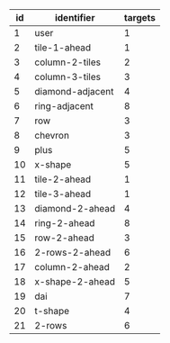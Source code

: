 | id |    identifier    | targets |
|----|------------------|---------|
| 1  | user             | 1       |
| 2  | tile-1-ahead     | 1       |
| 3  | column-2-tiles   | 2       |
| 4  | column-3-tiles   | 3       |
| 5  | diamond-adjacent | 4       |
| 6  | ring-adjacent    | 8       |
| 7  | row              | 3       |
| 8  | chevron          | 3       |
| 9  | plus             | 5       |
| 10 | x-shape          | 5       |
| 11 | tile-2-ahead     | 1       |
| 12 | tile-3-ahead     | 1       |
| 13 | diamond-2-ahead  | 4       |
| 14 | ring-2-ahead     | 8       |
| 15 | row-2-ahead      | 3       |
| 16 | 2-rows-2-ahead   | 6       |
| 17 | column-2-ahead   | 2       |
| 18 | x-shape-2-ahead  | 5       |
| 19 | dai              | 7       |
| 20 | t-shape          | 4       |
| 21 | 2-rows           | 6       |

